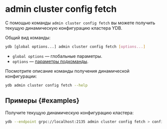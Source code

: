 # admin cluster config fetch

С помощью команды `admin cluster config fetch` вы можете получить текущую динамическую конфигурацию кластера YDB.

Общий вид команды:

```bash
ydb [global options...] admin cluster config fetch [options...]
```

* `global options` — глобальные параметры.
* `options` — [параметры подкоманды](#options).

Посмотрите описание команды получения динамической конфигурации:

```bash
ydb admin cluster config fetch --help
```

## Примеры {#examples}

Получите текущую динамическую конфигурацию кластера:

```bash
ydb --endpoint grpc://localhost:2135 admin cluster config fetch > config.yaml
```
